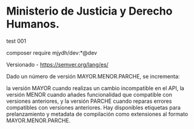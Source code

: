 Ministerio de Justicia y Derecho Humanos.
========================

test 001

composer require mjydh/dev:*@dev

Versionado - https://semver.org/lang/es/

Dado un número de versión MAYOR.MENOR.PARCHE, se incrementa:

la versión MAYOR cuando realizas un cambio incompatible en el API,
la versión MENOR cuando añades funcionalidad que compatible con versiones anteriores, y
la versión PARCHE cuando reparas errores compatibles con versiones anteriores.
Hay disponibles etiquetas para prelanzamiento y metadata de compilación como extensiones al formato MAYOR.MENOR.PARCHE.